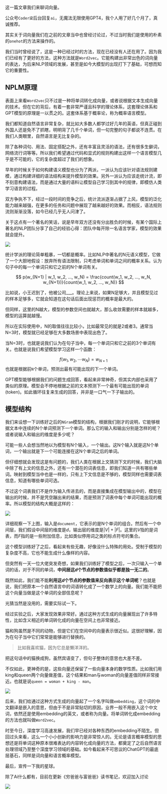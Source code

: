 这一篇文章我们来聊词向量。



公众号`Coder梁`后台回复`ai`，无魔法无限使用GPT4，我个人用了好几个月了，真诚推荐。



其实关于词向量我们在之前的文章当中也曾经讨论过，不过当时我们是使用的朴素的`onehot`的方法来操作的。



我们当时曾经说了，这是一种已经过时的方法，现在已经没有人还在用了。因为我们已经有了更好的方法，这种方法就是`Word2vec`。它能构建出非常出色的词向量的表达，为后来NLP领域的发展，甚至是如今大模型的出现打下了基础，可想而知它的重要性。



## NPLM原理



表面上来看`Word2vec`只不过是一种将单词转化成向量，或者说根据文本生成向量的技术。但在它的背后，有着一套非常严谨且科学的理论体系，这套理论体系和GPT模型的原理是一以贯之的。这套体系基于概率论，称为概率语言模型。



我们都知道自然语言非常复杂，就比如大多数人都学过好几年的英语，但真正碰到外国人还是免不了抓瞎，明明背了几千个单词，但一句完整的句子都说不连贯。在我们人类眼里，自然语言是无比复杂的。



除了各种词句、用法、固定搭配之外，还有丰富且灵活的语法，还有很多生僻词，网络流行词等等。所以我们希望通过代码和显式的规则构建出这样一个语言模型几乎是不可能的，它的复杂度超过了我们的想象。



早年的时候关于如何构建语义模型也分为了两派，一派认为应该针对语法规则建模，通过构建详细的语法结构来提升模型的效果。另外一派认为应该走统计流，即不刻意构建语法，而是通过大量的语料让模型自己学习到其中的规律，即模仿人类学习语言的过程。



双方争执不下，经过一段时间的竞争之后，统计流派逐渐占据了上风，模型的泛化能力越来越强，在更多的任务和问题中展现了越来越好的效果。而相反，语法规则流则渐渐没落，如今已经几乎无人问津了。



关于这点有一个著名的笑话，说是早年双方还没有分出胜负的时候，有某个国际上著名的NLP团队分享了自己的经验心得：团队中每开除一名语言学家，模型的效果就会提升。



![](https://moutsea-blog.oss-cn-hangzhou.aliyuncs.com/image-20240510195253730.png)



统计学派的理论简单粗暴，一切都是概率。比如NLP中著名的N元语义模型，它做了一个大胆地假设：放弃所有语法限制，只考虑单词和单词之间的概率关系。认为句子中的每一个单词只和它之前的N个单词有关。


$$
p(w_{N+1} | w_1, w_2, ..., w_N) = \frac{count(w_1, w_2, ..., w_N, w_{N+1})}{count(w_1, w_2, ..., w_N)}
$$


比如说，小王迟到了，他被公司___。理论上来说，如果N足够大，并且模型见过的样本足够多，它就会知道在这句话后面出现惩罚的概率是最大的。



但同样，这里的N越大，模型的参数空间也就越大，那么收敛需要的样本就越多，模型的运算就越慢。



所以在实际使用中，N的取值往往比较小，比如最常见的就是2或者3。通常当N=3时，模型就已经足够在大多数场景中表现出色了。



当N=3时，也就是说我们认为在句子当中，每一个单词只和它之前的3个单词有关。也就是说我们希望模型学习这样一个函数：


$$
f(w_1, w_2, \cdots w_N)=w_{N+1}
$$
也就是根据前`N`个单词，预测出最有可能出现的下一个单词。



GPT模型能够根据我们的问题生成回答，看起来非常神奇，但其实内部也采用了类似的原理。模型会不停地根据之前的文本预测下一个最有可能出现的单词(token)。如此循环往复来生成的回答，并非是一口气一下子输出的。



## 模型结构



我们来设想一下训练好之后的`NGram`模型的结构，根据我们刚才的说明，它能够根据文本中连续的N个单词预测下一个单词。那么它的输入和输出分别是怎样的呢？或者说输入和输出的维度是多少呢？



可能一些人会想当然地以为模型有N个输入，一个输出。这N个输入就是这N个单词，一个输出就是下一个可能连接在这N个单词之后的单词。



但仔细想就会发现这是有问题的，我们人类在根据上文猜测下文的时候，我们大脑中除了有上文的信息之外，还有一个潜在的词表信息，即我们知道一共有哪些单词。映射到模型当中也是一样的，只有上下文信息是不够的，模型同样也需要词表信息，知道有哪些单词可选。



不过这个词表我们不是作为输入传进去的，而是直接集成在模型输出中的，模型在输出的时候，并不是凭空蹦出来的结果，而是预测了词表中每个单词可能出现的概率。所以模型的结构大概是这样的：



![](https://moutsea-blog.oss-cn-hangzhou.aliyuncs.com/image-20240427172019422.png)



详细观察一下上图，输入是`document`，它表示的是N个单词的组合。然后有一个中间层，我们假设中间层的维度是$d$，输出层的维度是$|V|+|F|$。这里的$V$指的是词表，而$F$指的是一些附加信息，比如类似停用词之类的标点符号的集合。



这个模型训练好了之后，看起来有些无趣，好像没什么特殊的用处。受制于模型的复杂度不高，它也不能生成什么像样的内容。



但突然有一天一位大佬突发奇想，如果我们训练好了模型之后，一次只输入一个单词的话，对于不同的单词，**中间层这$d$个节点的参数值似乎都是独一无二的**。



既然如此，我们能不能**利用这$d$个节点的参数值来反向表示这个单词呢**？也就是说，我们把原本一个自然语言中的词语转化成了一个数学上的向量。我们能不能把这个向量当做是这个单词的全部信息呢？



光猜当然是没用的，需要实际试一下。



经过实验之后，大家发现效果非常好。通过这种方式生成的向量展现出了许多特性，比如含义相近的单词转化成的向量在空间上也非常接近。



猫和狗虽然是不同的动物，但是它们在空间中的向量表示很近似。这很好理解，因为在句子当中它们常常是能够进行替换的。



> 比如我喜欢猫，因为它总是懒洋洋的。



把这句话中的猫换成狗，虽然宾语变了，但句子整体的意思也大差不差。



不仅如此，更神奇的是，这些向量还保留了一些向量本身的数学性质。比如我们用king和queen两个向量做差值，这个结果和man与woman的向量差值同样非常接近。也就是说`queen = woman + king - man`。



![](https://moutsea-blog.oss-cn-hangzhou.aliyuncs.com/word2vec-embedding-1.png)



后来，我们给通过这种方式生成的向量起了一个名字叫做`embedding`，这个词的中文翻译是嵌入的意思，但由于不是非常贴切的原因，业界一般不用嵌入这个中文词，依然还是使用embedding的英文，或者称为向量。将单词转化成embedding的方法也就叫做`Word2vec`。



时至今日，深度学习高速发展，我们早已经对各种东西的embedding不陌生。但回过头来看，这么一个小小创新的影响力是非常惊人的。无论是语言概率模型的思想还是将单词这种原本很难表达的内容转化成向量的方法，都奠定了之后自然语言处理领域乃至整个深度学习领域的基础。如今看起来不可思议的ChatGPT的最底层基石，同样是词向量和语言概率模型。



最后，宣传一下我的星球。



除了Ai什么都有，目前在更新《穷爸爸与富爸爸》读书笔记，欢迎加入讨论



![](https://moutsea-blog.oss-cn-hangzhou.aliyuncs.com/image-20240404143631289.png)

